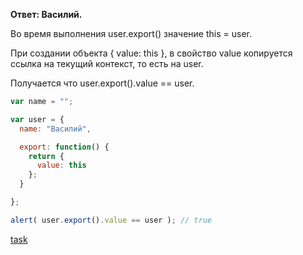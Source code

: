 **Ответ: Василий.**

Во время выполнения user.export() значение this = user.

При создании объекта { value: this }, в свойство value копируется ссылка на текущий контекст, то есть на user.

Получается что user.export().value == user.
```js
var name = "";

var user = {
  name: "Василий",

  export: function() {
    return {
      value: this
    };
  }

};

alert( user.export().value == user ); // true
```

[task](https://github.com/y4t6/convert/blob/master/5_4.md)
